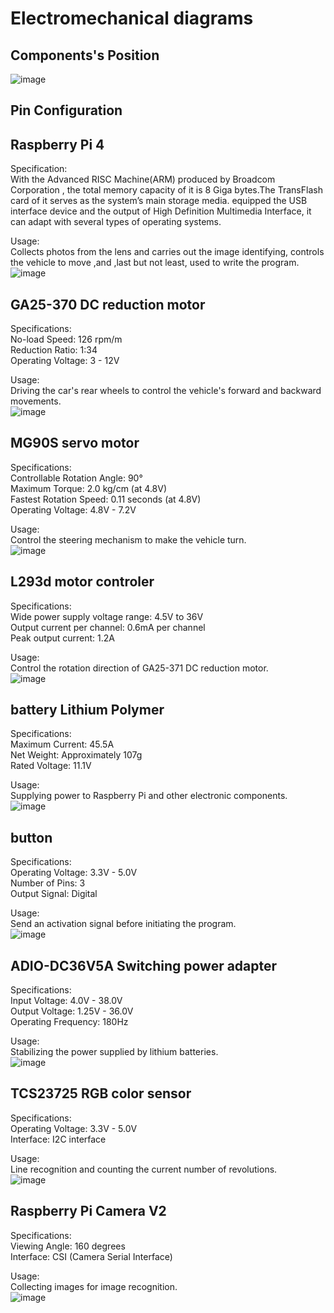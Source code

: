 # Electromechanical diagrams  

## Components's Position  

![image](https://github.com/kirkhu/WRO2023_Future-Engineers-Fire-On-All-Cylinders/blob/main/schemes/Component_position.jpg)  
## Pin Configuration  

## Raspberry Pi 4  
Specification:  
With the Advanced RISC Machine(ARM) produced by Broadcom Corporation , the total memory capacity of it is 8 Giga bytes.The TransFlash card of it serves as the system’s main storage media. equipped the USB interface device and the output of High Definition Multimedia Interface, it can adapt with several types of operating systems.  

Usage:  
Collects photos from the lens and carries out the image identifying, controls the vehicle to move ,and ,last but not least, used to write the program.  
![image](https://github.com/kirkhu/WRO2023_Future-Engineers-Fire-On-All-Cylinders/blob/main/schemes/raspberry%20pi%204.jpg)  

## GA25-370 DC reduction motor  
Specifications:  
No-load Speed: 126 rpm/m  
Reduction Ratio: 1:34  
Operating Voltage: 3 - 12V  

Usage:  
Driving the car's rear wheels to control the vehicle's forward and backward movements.  
![image](https://github.com/kirkhu/WRO2023_Future-Engineers-Fire-On-All-Cylinders/blob/main/schemes/Motor.png)  

## MG90S servo motor  
Specifications:  
Controllable Rotation Angle: 90°  
Maximum Torque: 2.0 kg/cm (at 4.8V)  
Fastest Rotation Speed: 0.11 seconds (at 4.8V)  
Operating Voltage: 4.8V - 7.2V  

Usage:  
Control the steering mechanism to make the vehicle turn.  
![image](https://github.com/kirkhu/WRO2023_Future-Engineers-Fire-On-All-Cylinders/blob/main/schemes/MG90S.jpg)  

## L293d motor controler  
Specifications:  
Wide power supply voltage range: 4.5V to 36V  
Output current per channel: 0.6mA per channel  
Peak output current: 1.2A  

Usage:  
Control the rotation direction of GA25-371 DC reduction motor.  
![image](https://github.com/kirkhu/WRO2023_Future-Engineers-Fire-On-All-Cylinders/blob/main/schemes/l293d.jpg)  

## battery Lithium Polymer  
Specifications:  
Maximum Current: 45.5A  
Net Weight: Approximately 107g  
Rated Voltage: 11.1V  

Usage:  
Supplying power to Raspberry Pi and other electronic components.  
![image](https://github.com/kirkhu/WRO2023_Future-Engineers-Fire-On-All-Cylinders/blob/main/schemes/battery.png)  

## button  
Specifications:  
Operating Voltage: 3.3V - 5.0V  
Number of Pins: 3  
Output Signal: Digital  

Usage:  
Send an activation signal before initiating the program.  
![image](https://github.com/kirkhu/WRO2023_Future-Engineers-Fire-On-All-Cylinders/blob/main/schemes/button.png)  

## ADIO-DC36V5A Switching power adapter  
Specifications:  
Input Voltage: 4.0V - 38.0V  
Output Voltage: 1.25V - 36.0V  
Operating Frequency: 180Hz  

Usage:  
Stabilizing the power supplied by lithium batteries.  
![image](https://github.com/kirkhu/WRO2023_Future-Engineers-Fire-On-All-Cylinders/blob/main/schemes/ADIO-DC36V5A.png)  

## TCS23725 RGB color sensor  
Specifications:  
Operating Voltage: 3.3V - 5.0V  
Interface: I2C interface  

Usage:  
Line recognition and counting the current number of revolutions.  
![image](https://github.com/kirkhu/WRO2023_Future-Engineers-Fire-On-All-Cylinders/blob/main/schemes/TCS34725.jpg)  

## Raspberry Pi Camera V2  
Specifications:  
Viewing Angle: 160 degrees  
Interface: CSI (Camera Serial Interface)  

Usage:  
Collecting images for image recognition.  
![image](https://github.com/kirkhu/WRO2023_Future-Engineers-Fire-On-All-Cylinders/blob/main/schemes/raspi%20camera%20V2.png)  
